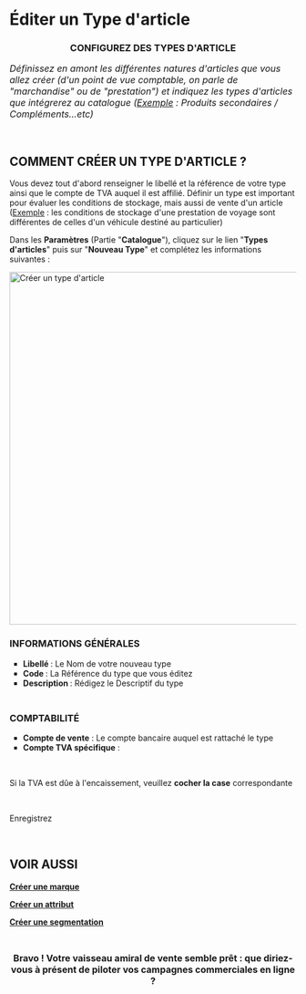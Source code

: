 # Éditer un Type d'article


<h3 style="text-align: center;">CONFIGUREZ DES TYPES D'ARTICLE</h3>


<p><em><span style="font-size: 12pt;">D&eacute;finissez&nbsp;en amont les diff&eacute;rentes natures d'articles que vous allez cr&eacute;er (d'un point de vue comptable, on parle de "marchandise" ou de "prestation") et indiquez les types d'articles que int&eacute;grerez au catalogue (<span style="text-decoration: underline;">Exemple</span> : Produits secondaires / Compl&eacute;ments...etc)</span></em></p>
<p>&nbsp;</p>


<h2>COMMENT CR&Eacute;ER UN TYPE D'ARTICLE ?</h2>
<p>Vous devez tout d'abord renseigner le libell&eacute; et la r&eacute;f&eacute;rence de votre type ainsi que le compte de TVA auquel il est affili&eacute;. D&eacute;finir un type est important pour &eacute;valuer les conditions de stockage, mais aussi de vente d'un article (<span style="text-decoration: underline;">Exemple</span> : les conditions de stockage d'une prestation de voyage sont diff&eacute;rentes de celles d'un v&eacute;hicule destin&eacute; au particulier)</p>
<p>Dans les <strong>Param&egrave;tres</strong> (Partie "<strong>Catalogue</strong>"), cliquez sur le lien "<strong>Types d'articles</strong>" puis sur "<strong>Nouveau Type</strong>" et compl&eacute;tez les informations suivantes :</p>


<p><img src="https://datasimplemente.blob.core.windows.net/aide/crer-type-article.gif" alt="Cr&eacute;er un type d'article" width="1100" height="619" /></p>


<h3>INFORMATIONS G&Eacute;N&Eacute;RALES</h3>
<ul style="list-style-type: square;">
<li><strong>Libell&eacute;&nbsp;</strong>: Le Nom de votre nouveau type</li>
<li><strong>Code&nbsp;</strong>: La R&eacute;f&eacute;rence du type que vous &eacute;ditez</li>
<li><strong>Description&nbsp;</strong>: R&eacute;digez le Descriptif du type</li>
</ul>
<h3><br />COMPTABILIT&Eacute;</h3>
<ul style="list-style-type: square;">
<li><strong>Compte de vente</strong>&nbsp;: Le compte bancaire auquel est rattach&eacute; le type&nbsp;</li>
<li><strong>Compte TVA sp&eacute;cifique</strong>&nbsp;:&nbsp;</li>
</ul>
<p>&nbsp;</p>
<p>Si la TVA est d&ucirc;e &agrave; l'encaissement, veuillez <strong>cocher la case</strong> correspondante</p>
<p>&nbsp;</p>
<p>Enregistrez</p>
<p>&nbsp;</p>


<h2>VOIR AUSSI</h2>
<p><span style="text-decoration: underline;"><strong><a title="Cr&eacute;er une marque" href="/start/vente-online/config-catalogue/creer-marque.aspx">Cr&eacute;er une marque</a></strong></span></p>
<p><span style="text-decoration: underline;"><strong><a title="Cr&eacute;er un attribut" href="/start/vente-online/config-catalogue/creer-attribut.aspx">Cr&eacute;er un attribut</a></strong></span></p>
<p><span style="text-decoration: underline;"><strong><a title="Cr&eacute;er une segmentation" href="/start/vente-online/config-catalogue/creer-segmentation.aspx">Cr&eacute;er une segmentation</a></strong></span></p>
<p>&nbsp;</p>
<p style="text-align: center;"><strong><span style="font-size: 12pt;">Bravo ! Votre vaisseau amiral de vente semble pr&ecirc;t : que diriez-vous &agrave; pr&eacute;sent de piloter vos campagnes commerciales en ligne ?</span></strong></p>

